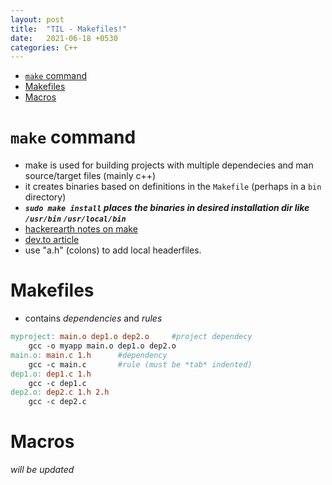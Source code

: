 ```yaml
---
layout: post
title:  "TIL - Makefiles!"
date:   2021-06-18 +0530
categories: C++
---
```

- [`make` command](#make-command)
- [Makefiles](#makefiles)
- [Macros](#macros)


# `make` command
- make is used for building projects with multiple dependecies and man source/target files (mainly c++)
- it creates binaries based on definitions in the `Makefile` (perhaps in a `bin` directory)
- ***`sudo make install` places the binaries in desired installation dir like `/usr/bin` `/usr/local/bin`*** 
- [hackerearth notes on make](https://www.hackerearth.com/practice/notes/the-make-command-and-makefiles/)
- [dev.to article](https://dev.to/narasimha1997/understanding-c-c-build-system-by-building-a-simple-project-part-1-4fff)
- use "a.h" (colons) to add local headerfiles.

# Makefiles
- contains *dependencies* and *rules*
```makefile
myproject: main.o dep1.o dep2.o     #project dependecy
    gcc -o myapp main.o dep1.o dep2.o
main.o: main.c 1.h      #dependency
    gcc -c main.c       #rule (must be *tab* indented)
dep1.o: dep1.c 1.h
    gcc -c dep1.c
dep2.o: dep2.c 1.h 2.h
    gcc -c dep2.c
```

# Macros
*will be updated*